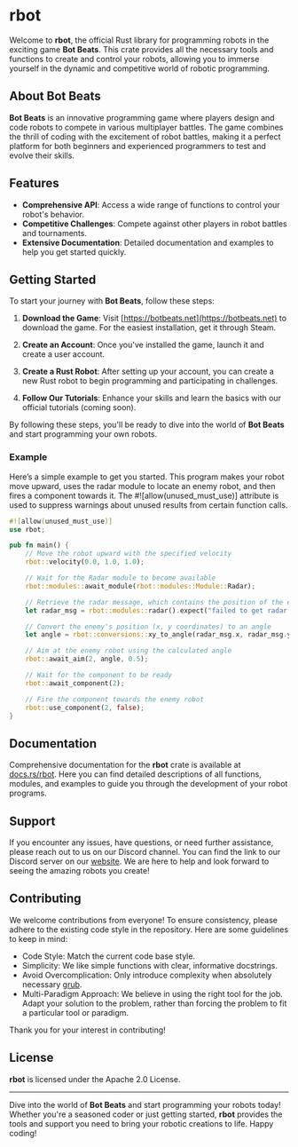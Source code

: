 # rbot

Welcome to **rbot**, the official Rust library for programming robots in the exciting game **Bot Beats**. This crate provides all the necessary tools and functions to create and control your robots, allowing you to immerse yourself in the dynamic and competitive world of robotic programming.

## About Bot Beats

**Bot Beats** is an innovative programming game where players design and code robots to compete in various multiplayer battles. The game combines the thrill of coding with the excitement of robot battles, making it a perfect platform for both beginners and experienced programmers to test and evolve their skills.

## Features

- **Comprehensive API**: Access a wide range of functions to control your robot's behavior.
- **Competitive Challenges**: Compete against other players in robot battles and tournaments.
- **Extensive Documentation**: Detailed documentation and examples to help you get started quickly.

## Getting Started

To start your journey with **Bot Beats**, follow these steps:

1. **Download the Game**: Visit [https://botbeats.net](https://botbeats.net) to download the game. For the easiest installation, get it through Steam.

2. **Create an Account**: Once you've installed the game, launch it and create a user account.

3. **Create a Rust Robot**: After setting up your account, you can create a new Rust robot to begin programming and participating in challenges.

4. **Follow Our Tutorials**: Enhance your skills and learn the basics with our official tutorials (coming soon).

By following these steps, you'll be ready to dive into the world of **Bot Beats** and start programming your own robots.

### Example

Here’s a simple example to get you started. This program makes your robot move upward, uses the radar module to locate an enemy robot, and then fires a component towards it. The #![allow(unused_must_use)] attribute is used to suppress warnings about unused results from certain function calls.

```rust
#![allow(unused_must_use)]
use rbot;

pub fn main() {
    // Move the robot upward with the specified velocity
    rbot::velocity(0.0, 1.0, 1.0);

    // Wait for the Radar module to become available
    rbot::modules::await_module(rbot::modules::Module::Radar);

    // Retrieve the radar message, which contains the position of the enemy robot
    let radar_msg = rbot::modules::radar().expect("failed to get radar message");

    // Convert the enemy's position (x, y coordinates) to an angle
    let angle = rbot::conversions::xy_to_angle(radar_msg.x, radar_msg.y);

    // Aim at the enemy robot using the calculated angle
    rbot::await_aim(2, angle, 0.5);

    // Wait for the component to be ready
    rbot::await_component(2);

    // Fire the component towards the enemy robot
    rbot::use_component(2, false);
}
```

## Documentation

Comprehensive documentation for the **rbot** crate is available at [docs.rs/rbot](https://docs.rs/rbot). Here you can find detailed descriptions of all functions, modules, and examples to guide you through the development of your robot programs.

## Support

If you encounter any issues, have questions, or need further assistance, please reach out to us on our Discord channel. You can find the link to our Discord server on our [website](https://botbeats.net). We are here to help and look forward to seeing the amazing robots you create!

## Contributing

We welcome contributions from everyone! To ensure consistency, please adhere to the existing code style in the repository. Here are some guidelines to keep in mind:

- Code Style: Match the current code base style.
- Simplicity: We like simple functions with clear, informative docstrings.
- Avoid Overcomplication: Only introduce complexity when absolutely necessary [grub](https://grugbrain.dev/).
- Multi-Paradigm Approach: We believe in using the right tool for the job. Adapt your solution to the problem, rather than forcing the problem to fit a particular tool or paradigm.

Thank you for your interest in contributing!

## License

**rbot** is licensed under the Apache 2.0 License.

---

Dive into the world of **Bot Beats** and start programming your robots today! Whether you're a seasoned coder or just getting started, **rbot** provides the tools and support you need to bring your robotic creations to life. Happy coding!
